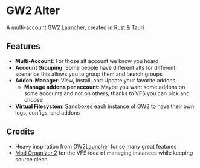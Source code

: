 # GW2 Alter

A multi-account GW2 Launcher, created in Rust &amp; Tauri

## Features
- **Multi-Account**: For those alt account we know you hoard
- **Account Grouping**: Some people have different alts for different scenarios this allows you to group them and launch groups
- **Addon-Manager**: View, Install, and Update your favorite addons
  - **Manage addons per account**: Maybe you want some addons on some accounts and not on others, thanks to VFS you can pick and choose
- **Virtual Filesystem**: Sandboxes each instance of GW2 to have their own logs, configs, and addons


## Credits
* Heavy inspiration from [GW2Launcher](https://github.com/Healix/Gw2Launcher) for so many great features
* [Mod Organizer 2](https://github.com/ModOrganizer2/modorganizer) for the VFS idea of managing instances while keeping source clean
